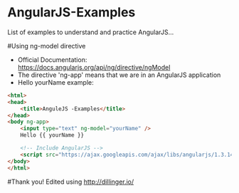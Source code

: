 # AngularJS-Examples
List of examples to understand and practice AngularJS...

#Using ng-model directive
- Official Documentation: https://docs.angularjs.org/api/ng/directive/ngModel
- The directive 'ng-app' means that we are in an AngularJS application
- Hello yourName example:
```html
<html>
<head>
	<title>AnguleJS -Examples</title>
</head>
<body ng-app>
	<input type="text" ng-model="yourName" />
	Hello {{ yourName }}

	<!-- Include AngularJS -->
	<script src="https://ajax.googleapis.com/ajax/libs/angularjs/1.3.14/angular.min.js"></script>
</body>
</html>
```

#Thank you!
Edited using http://dillinger.io/